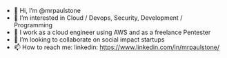 - 👋 Hi, I’m @mrpaulstone
- 👀 I’m interested in Cloud / Devops, Security, Development / Programming
- 🌱 I work as a cloud engineer using AWS and as a freelance Pentester
- 💞️ I’m looking to collaborate on social impact startups
- 📫 How to reach me: linkedin: https://www.linkedin.com/in/mrpaulstone/

<!---

--->
